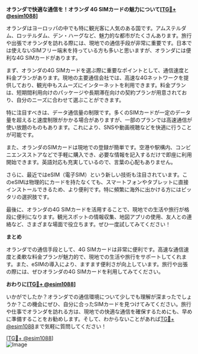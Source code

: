 **オランダで快適な通信を！オランダ 4G SIMカードの魅力について[[TG💪+ @esim1088](https://t.me/s/esim1088)]**

オランダはヨーロッパの中でも特に観光客に人気のある国です。アムステルダム、ロッテルダム、デン・ハーグなど、魅力的な都市がたくさんあります。旅行や出張でオランダを訪れる際には、現地での通信手段が非常に重要です。日本では使えないSIMフリー端末を持っている方も多いと思いますが、オランダには便利な4G SIMカードがあります。

まず、オランダの4G SIMカードを選ぶ際に重要なポイントとして、通信速度と料金プランがあります。現地の主要通信会社では、高速な4Gネットワークを提供しており、観光中もスムーズにインターネットを利用できます。料金プランは、短期間利用向けのパッケージや長期滞在向けの契約プランが用意されており、自分のニーズに合わせて選ぶことができます。

特に注目すべきは、データ通信量の制限です。多くのSIMカードが一定のデータ量を超えると速度制限がかかる場合がありますが、一部のプランでは高速通信が使い放題のものもあります。これにより、SNSや動画視聴などを快適に行うことが可能です。

また、オランダのSIMカードは現地での登録が簡単です。空港や駅構内、コンビニエンスストアなどで手軽に購入でき、必要な情報を記入するだけで即座に利用開始できます。英語対応も充実しているので、言葉の心配もありません。

さらに、最近ではeSIM（電子SIM）という新しい技術も注目されています。このeSIMは物理的にカードを持たなくても、スマートフォンやタブレットに直接インストールできるため、より便利です。特に頻繁に海外に出かける方にはピッタリの選択肢です。

最後に、オランダの4G SIMカードを活用することで、現地での生活や旅行が格段に便利になります。観光スポットの情報収集、地図アプリの使用、友人との連絡など、さまざまな場面で役立ちます。ぜひ一度試してみてください！

**まとめ**

オランダでの通信手段として、4G SIMカードは非常に便利です。高速な通信速度と柔軟な料金プランが魅力的で、現地での生活や旅行をサポートしてくれます。また、eSIMの導入により、ますます便利さが向上しています。旅行や出張の際には、ぜひオランダの4G SIMカードを利用してみてください。

**おわりに[[TG💪+ @esim1088](https://t.me/s/esim1088)]**

いかがでしたか？オランダでの通信環境について少しでも理解が深まったでしょうか？この機会にぜひ、自分に合ったSIMカードを見つけてみてください。旅行や仕事でオランダを訪れる方は、現地での快適な通信を確保するためにも、早めに準備することをお勧めします。そして、わからないことがあれば[TG💪+ @esim1088](https://t.me/s/esim1088)まで気軽に質問してください！

[[TG💪+ @esim1088](https://t.me/s/esim1088)]  
![Image](https://i.postimg.cc/Y0z9fWf4/image.png)